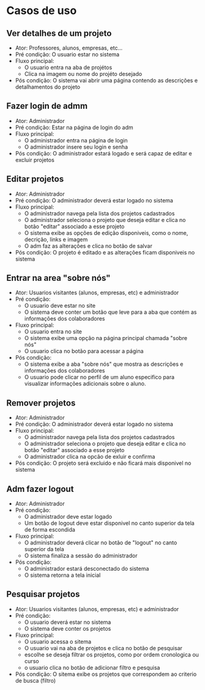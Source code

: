 # Casos de uso

## Ver detalhes de um projeto
* Ator: Professores, alunos, empresas, etc...
* Pré condição: O usuario estar no sistema
* Fluxo principal:
  - O usuario entra na aba de projétos
  - Clica na imagem ou nome do projéto desejado
* Pós condição: O sistema vai abrir uma página contendo as descrições e detalhamentos do projeto

## Fazer login de admm
* Ator: Administrador
* Pré condição: Estar na página de login do adm
* Fluxo principal:
  - O administrador entra na página de login
  - O administrador insere seu login e senha 
* Pós condição: O administrador estará logado e será capaz de editar e excluir projetos

## Editar projetos
* Ator: Administrador
* Pré condição: O administrador deverá estar logado no sistema
* Fluxo principal:
  - O administrador navega pela lista dos projetos cadastrados
  - O administrador seleciona o projeto que deseja editar e clica no botão "editar" associado a esse projeto
  - O sistema exibe as opções de edição disponiveis, como o nome, decrição, links e imagem
  - O adm faz as alterações e clica no botão de salvar
* Pós condição: O projeto é editado e as alterações ficam disponiveis no sistema

## Entrar na area "sobre nós"
* Ator:  Usuarios visitantes (alunos, empresas, etc) e administrador 
* Pré condição:
  - O usuario deve estar no site
  - O sistema deve conter um botão que leve para a aba que contém as informações dos colaboradores
* Fluxo principal:
  - O usuario entra no site
  - O sistema exibe uma opção na página principal chamada "sobre nós"
  - O usuario clica no botão para acessar a página
* Pós condição:
  - O sistema exibe a aba "sobre nós" que mostra as descrições e informações dos colaboradores
  - O usuario pode clicar no perfil de um aluno especifico para visualizar informações adicionais sobre o aluno.

## Remover projetos
* Ator: Administrador
* Pré condição: O administrador deverá estar logado no sistema
* Fluxo principal:
  - O administrador navega pela lista dos projetos cadastrados
  - O administrador seleciona o projeto que deseja editar e clica no botão "editar" associado a esse projeto
  - O administrador clica na opcão de exluir e confirma
* Pós condição: O projeto será excluido e não ficará mais disponivel no sistema

## Adm fazer logout
* Ator: Administrador 
* Pré condição:
  - O administrador deve estar logado
  - Um botão de logout deve estar disponivel no canto superior da tela de forma escondida 
* Fluxo principal:
  - O administrador deverá clicar no botão de "logout" no canto superior da tela
  - O sistema finaliza a sessão do administrador
* Pós condição:
  - O administrador estará desconectado do sistema
  - O sistema retorna a tela inicial

## Pesquisar projetos
* Ator: Usuarios visitantes (alunos, empresas, etc) e administrador 
* Pré condição:
  - O usuario deverá estar no sistema
  - O sistema deve conter os projetos
* Fluxo principal:
  - O usuario acessa o sitema
  - O usuario vai na aba de projetos e clica no botão de pesquisar
  - escolhe se deseja filtrar os projetos, como por ordem cronologica ou curso
  - o usuario clica no botão de adicionar filtro e pesquisa
* Pós condição: O sitema exibe os projetos que correspondem ao criterio de busca (filtro)

